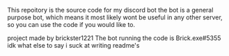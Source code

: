 This repoitory is the source code for my discord bot
the bot is a general purpose bot, which means it most likely wont be useful in any other server, so you can use the code if you would like to.

project made by brickster1221
The bot running the code is Brick.exe#5355
idk what else to say i suck at writing readme's
